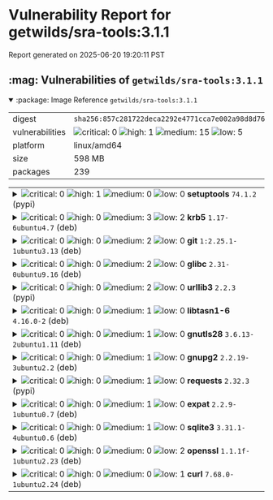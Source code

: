 # Vulnerability Report for getwilds/sra-tools:3.1.1

Report generated on 2025-06-20 19:20:11 PST

<h2>:mag: Vulnerabilities of <code>getwilds/sra-tools:3.1.1</code></h2>

<details open="true"><summary>:package: Image Reference</strong> <code>getwilds/sra-tools:3.1.1</code></summary>
<table>
<tr><td>digest</td><td><code>sha256:857c281722deca2292e4771cca7e002a98d8d76af1d04623b62eb9deb4e6df61</code></td><tr><tr><td>vulnerabilities</td><td><img alt="critical: 0" src="https://img.shields.io/badge/critical-0-lightgrey"/> <img alt="high: 1" src="https://img.shields.io/badge/high-1-e25d68"/> <img alt="medium: 15" src="https://img.shields.io/badge/medium-15-fbb552"/> <img alt="low: 5" src="https://img.shields.io/badge/low-5-fce1a9"/> <!-- unspecified: 0 --></td></tr>
<tr><td>platform</td><td>linux/amd64</td></tr>
<tr><td>size</td><td>598 MB</td></tr>
<tr><td>packages</td><td>239</td></tr>
</table>
</details></table>
</details>

<table>
<tr><td valign="top">
<details><summary><img alt="critical: 0" src="https://img.shields.io/badge/C-0-lightgrey"/> <img alt="high: 1" src="https://img.shields.io/badge/H-1-e25d68"/> <img alt="medium: 0" src="https://img.shields.io/badge/M-0-lightgrey"/> <img alt="low: 0" src="https://img.shields.io/badge/L-0-lightgrey"/> <!-- unspecified: 0 --><strong>setuptools</strong> <code>74.1.2</code> (pypi)</summary>

<small><code>pkg:pypi/setuptools@74.1.2</code></small><br/>
<a href="https://scout.docker.com/v/CVE-2025-47273?s=github&n=setuptools&t=pypi&vr=%3C78.1.1"><img alt="high 7.7: CVE--2025--47273" src="https://img.shields.io/badge/CVE--2025--47273-lightgrey?label=high%207.7&labelColor=e25d68"/></a> <i>Improper Limitation of a Pathname to a Restricted Directory ('Path Traversal')</i>

<table>
<tr><td>Affected range</td><td><code><78.1.1</code></td></tr>
<tr><td>Fixed version</td><td><code>78.1.1</code></td></tr>
<tr><td>CVSS Score</td><td><code>7.7</code></td></tr>
<tr><td>CVSS Vector</td><td><code>CVSS:4.0/AV:N/AC:L/AT:N/PR:N/UI:N/VC:N/VI:H/VA:N/SC:N/SI:N/SA:N/E:P</code></td></tr>
<tr><td>EPSS Score</td><td><code>0.120%</code></td></tr>
<tr><td>EPSS Percentile</td><td><code>32nd percentile</code></td></tr>
</table>

<details><summary>Description</summary>
<blockquote>

### Summary 
A path traversal vulnerability in `PackageIndex` was fixed in setuptools version 78.1.1

### Details
```
    def _download_url(self, url, tmpdir):
        # Determine download filename
        #
        name, _fragment = egg_info_for_url(url)
        if name:
            while '..' in name:
                name = name.replace('..', '.').replace('\\', '_')
        else:
            name = "__downloaded__"  # default if URL has no path contents

        if name.endswith('.[egg.zip](http://egg.zip/)'):
            name = name[:-4]  # strip the extra .zip before download

 -->       filename = os.path.join(tmpdir, name)
```

Here: https://github.com/pypa/setuptools/blob/6ead555c5fb29bc57fe6105b1bffc163f56fd558/setuptools/package_index.py#L810C1-L825C88

`os.path.join()` discards the first argument `tmpdir` if the second begins with a slash or drive letter.
`name` is derived from a URL without sufficient sanitization. While there is some attempt to sanitize by replacing instances of '..' with '.', it is insufficient.

### Risk Assessment
As easy_install and package_index are deprecated, the exploitation surface is reduced.
However, it seems this could be exploited in a similar fashion like https://github.com/advisories/GHSA-r9hx-vwmv-q579, and as described by POC 4 in https://github.com/advisories/GHSA-cx63-2mw6-8hw5 report: via malicious URLs present on the pages of a package index.

### Impact
An attacker would be allowed to write files to arbitrary locations on the filesystem with the permissions of the process running the Python code, which could escalate to RCE depending on the context.

### References
https://huntr.com/bounties/d6362117-ad57-4e83-951f-b8141c6e7ca5
https://github.com/pypa/setuptools/issues/4946

</blockquote>
</details>
</details></td></tr>

<tr><td valign="top">
<details><summary><img alt="critical: 0" src="https://img.shields.io/badge/C-0-lightgrey"/> <img alt="high: 0" src="https://img.shields.io/badge/H-0-lightgrey"/> <img alt="medium: 3" src="https://img.shields.io/badge/M-3-fbb552"/> <img alt="low: 2" src="https://img.shields.io/badge/L-2-fce1a9"/> <!-- unspecified: 0 --><strong>krb5</strong> <code>1.17-6ubuntu4.7</code> (deb)</summary>

<small><code>pkg:deb/ubuntu/krb5@1.17-6ubuntu4.7?os_distro=focal&os_name=ubuntu&os_version=20.04</code></small><br/>
<a href="https://scout.docker.com/v/CVE-2024-3596?s=ubuntu&n=krb5&ns=ubuntu&t=deb&osn=ubuntu&osv=20.04&vr=%3C1.17-6ubuntu4.8"><img alt="medium 9.0: CVE--2024--3596" src="https://img.shields.io/badge/CVE--2024--3596-lightgrey?label=medium%209.0&labelColor=fbb552"/></a> 

<table>
<tr><td>Affected range</td><td><code><1.17-6ubuntu4.8</code></td></tr>
<tr><td>Fixed version</td><td><code>1.17-6ubuntu4.8</code></td></tr>
<tr><td>CVSS Score</td><td><code>9</code></td></tr>
<tr><td>CVSS Vector</td><td><code>CVSS:3.1/AV:N/AC:H/PR:N/UI:N/S:C/C:H/I:H/A:H</code></td></tr>
<tr><td>EPSS Score</td><td><code>1.040%</code></td></tr>
<tr><td>EPSS Percentile</td><td><code>76th percentile</code></td></tr>
</table>

<details><summary>Description</summary>
<blockquote>

RADIUS Protocol under RFC 2865 is susceptible to forgery attacks by a local attacker who can modify any valid Response (Access-Accept, Access-Reject, or Access-Challenge) to any other response using a chosen-prefix collision attack against MD5 Response Authenticator signature.

</blockquote>
</details>

<a href="https://scout.docker.com/v/CVE-2025-3576?s=ubuntu&n=krb5&ns=ubuntu&t=deb&osn=ubuntu&osv=20.04&vr=%3C1.17-6ubuntu4.11"><img alt="medium : CVE--2025--3576" src="https://img.shields.io/badge/CVE--2025--3576-lightgrey?label=medium%20&labelColor=fbb552"/></a> 

<table>
<tr><td>Affected range</td><td><code><1.17-6ubuntu4.11</code></td></tr>
<tr><td>Fixed version</td><td><code>1.17-6ubuntu4.11</code></td></tr>
<tr><td>EPSS Score</td><td><code>0.012%</code></td></tr>
<tr><td>EPSS Percentile</td><td><code>1st percentile</code></td></tr>
</table>

<details><summary>Description</summary>
<blockquote>

A vulnerability in the MIT Kerberos implementation allows GSSAPI-protected messages using RC4-HMAC-MD5 to be spoofed due to weaknesses in the MD5 checksum design. If RC4 is preferred over stronger encryption types, an attacker could exploit MD5 collisions to forge message integrity codes. This may lead to unauthorized message tampering.

</blockquote>
</details>

<a href="https://scout.docker.com/v/CVE-2025-24528?s=ubuntu&n=krb5&ns=ubuntu&t=deb&osn=ubuntu&osv=20.04&vr=%3C1.17-6ubuntu4.9"><img alt="medium : CVE--2025--24528" src="https://img.shields.io/badge/CVE--2025--24528-lightgrey?label=medium%20&labelColor=fbb552"/></a> 

<table>
<tr><td>Affected range</td><td><code><1.17-6ubuntu4.9</code></td></tr>
<tr><td>Fixed version</td><td><code>1.17-6ubuntu4.9</code></td></tr>
</table>

<details><summary>Description</summary>
<blockquote>

In MIT krb5 release 1.7 and later with incremental propagation enabled, an authenticated attacker can cause kadmind to write beyond the end of the mapped region for the iprop log file, likely causing a process crash.

</blockquote>
</details>

<a href="https://scout.docker.com/v/CVE-2024-26461?s=ubuntu&n=krb5&ns=ubuntu&t=deb&osn=ubuntu&osv=20.04&vr=%3C1.17-6ubuntu4.9"><img alt="low : CVE--2024--26461" src="https://img.shields.io/badge/CVE--2024--26461-lightgrey?label=low%20&labelColor=fce1a9"/></a> 

<table>
<tr><td>Affected range</td><td><code><1.17-6ubuntu4.9</code></td></tr>
<tr><td>Fixed version</td><td><code>1.17-6ubuntu4.9</code></td></tr>
<tr><td>EPSS Score</td><td><code>0.081%</code></td></tr>
<tr><td>EPSS Percentile</td><td><code>25th percentile</code></td></tr>
</table>

<details><summary>Description</summary>
<blockquote>

Kerberos 5 (aka krb5) 1.21.2 contains a memory leak vulnerability in /krb5/src/lib/gssapi/krb5/k5sealv3.c.

</blockquote>
</details>

<a href="https://scout.docker.com/v/CVE-2024-26458?s=ubuntu&n=krb5&ns=ubuntu&t=deb&osn=ubuntu&osv=20.04&vr=%3C1.17-6ubuntu4.9"><img alt="low : CVE--2024--26458" src="https://img.shields.io/badge/CVE--2024--26458-lightgrey?label=low%20&labelColor=fce1a9"/></a> 

<table>
<tr><td>Affected range</td><td><code><1.17-6ubuntu4.9</code></td></tr>
<tr><td>Fixed version</td><td><code>1.17-6ubuntu4.9</code></td></tr>
<tr><td>EPSS Score</td><td><code>0.152%</code></td></tr>
<tr><td>EPSS Percentile</td><td><code>37th percentile</code></td></tr>
</table>

<details><summary>Description</summary>
<blockquote>

Kerberos 5 (aka krb5) 1.21.2 contains a memory leak in /krb5/src/lib/rpc/pmap_rmt.c.

</blockquote>
</details>
</details></td></tr>

<tr><td valign="top">
<details><summary><img alt="critical: 0" src="https://img.shields.io/badge/C-0-lightgrey"/> <img alt="high: 0" src="https://img.shields.io/badge/H-0-lightgrey"/> <img alt="medium: 2" src="https://img.shields.io/badge/M-2-fbb552"/> <img alt="low: 0" src="https://img.shields.io/badge/L-0-lightgrey"/> <!-- unspecified: 0 --><strong>git</strong> <code>1:2.25.1-1ubuntu3.13</code> (deb)</summary>

<small><code>pkg:deb/ubuntu/git@1%3A2.25.1-1ubuntu3.13?os_distro=focal&os_name=ubuntu&os_version=20.04</code></small><br/>
<a href="https://scout.docker.com/v/CVE-2024-52006?s=ubuntu&n=git&ns=ubuntu&t=deb&osn=ubuntu&osv=20.04&vr=%3C1%3A2.25.1-1ubuntu3.14"><img alt="medium : CVE--2024--52006" src="https://img.shields.io/badge/CVE--2024--52006-lightgrey?label=medium%20&labelColor=fbb552"/></a> 

<table>
<tr><td>Affected range</td><td><code><1:2.25.1-1ubuntu3.14</code></td></tr>
<tr><td>Fixed version</td><td><code>1:2.25.1-1ubuntu3.14</code></td></tr>
<tr><td>EPSS Score</td><td><code>0.141%</code></td></tr>
<tr><td>EPSS Percentile</td><td><code>35th percentile</code></td></tr>
</table>

<details><summary>Description</summary>
<blockquote>

Git is a fast, scalable, distributed revision control system with an unusually rich command set that provides both high-level operations and full access to internals. Git defines a line-based protocol that is used to exchange information between Git and Git credential helpers. Some ecosystems (most notably, .NET and node.js) interpret single Carriage Return characters as newlines, which renders the protections against CVE-2020-5260 incomplete for credential helpers that treat Carriage Returns in this way. This issue has been addressed in commit `b01b9b8` which is included in release versions v2.48.1, v2.47.2, v2.46.3, v2.45.3, v2.44.3, v2.43.6, v2.42.4, v2.41.3, and v2.40.4. Users are advised to upgrade. Users unable to upgrade should avoid cloning from untrusted URLs, especially recursive clones.

</blockquote>
</details>

<a href="https://scout.docker.com/v/CVE-2024-50349?s=ubuntu&n=git&ns=ubuntu&t=deb&osn=ubuntu&osv=20.04&vr=%3C1%3A2.25.1-1ubuntu3.14"><img alt="medium : CVE--2024--50349" src="https://img.shields.io/badge/CVE--2024--50349-lightgrey?label=medium%20&labelColor=fbb552"/></a> 

<table>
<tr><td>Affected range</td><td><code><1:2.25.1-1ubuntu3.14</code></td></tr>
<tr><td>Fixed version</td><td><code>1:2.25.1-1ubuntu3.14</code></td></tr>
<tr><td>EPSS Score</td><td><code>0.077%</code></td></tr>
<tr><td>EPSS Percentile</td><td><code>24th percentile</code></td></tr>
</table>

<details><summary>Description</summary>
<blockquote>

Git is a fast, scalable, distributed revision control system with an unusually rich command set that provides both high-level operations and full access to internals. When Git asks for credentials via a terminal prompt (i.e. without using any credential helper), it prints out the host name for which the user is expected to provide a username and/or a password. At this stage, any URL-encoded parts have been decoded already, and are printed verbatim. This allows attackers to craft URLs that contain ANSI escape sequences that the terminal interpret to confuse users e.g. into providing passwords for trusted Git hosting sites when in fact they are then sent to untrusted sites that are under the attacker's control. This issue has been patch via commits `7725b81` and `c903985` which are included in release versions v2.48.1, v2.47.2, v2.46.3, v2.45.3, v2.44.3, v2.43.6, v2.42.4, v2.41.3, and v2.40.4. Users are advised to upgrade. Users unable to upgrade should avoid cloning from untrusted URLs, especially recursive clones.

</blockquote>
</details>
</details></td></tr>

<tr><td valign="top">
<details><summary><img alt="critical: 0" src="https://img.shields.io/badge/C-0-lightgrey"/> <img alt="high: 0" src="https://img.shields.io/badge/H-0-lightgrey"/> <img alt="medium: 2" src="https://img.shields.io/badge/M-2-fbb552"/> <img alt="low: 0" src="https://img.shields.io/badge/L-0-lightgrey"/> <!-- unspecified: 0 --><strong>glibc</strong> <code>2.31-0ubuntu9.16</code> (deb)</summary>

<small><code>pkg:deb/ubuntu/glibc@2.31-0ubuntu9.16?os_distro=focal&os_name=ubuntu&os_version=20.04</code></small><br/>
<a href="https://scout.docker.com/v/CVE-2025-4802?s=ubuntu&n=glibc&ns=ubuntu&t=deb&osn=ubuntu&osv=20.04&vr=%3C2.31-0ubuntu9.18"><img alt="medium : CVE--2025--4802" src="https://img.shields.io/badge/CVE--2025--4802-lightgrey?label=medium%20&labelColor=fbb552"/></a> 

<table>
<tr><td>Affected range</td><td><code><2.31-0ubuntu9.18</code></td></tr>
<tr><td>Fixed version</td><td><code>2.31-0ubuntu9.18</code></td></tr>
<tr><td>EPSS Score</td><td><code>0.006%</code></td></tr>
<tr><td>EPSS Percentile</td><td><code>0th percentile</code></td></tr>
</table>

<details><summary>Description</summary>
<blockquote>

Untrusted LD_LIBRARY_PATH environment variable vulnerability in the GNU C Library version 2.27 to 2.38 allows attacker controlled loading of dynamically shared library in statically compiled setuid binaries that call dlopen (including internal dlopen calls after setlocale or calls to NSS functions such as getaddrinfo).

</blockquote>
</details>

<a href="https://scout.docker.com/v/CVE-2025-0395?s=ubuntu&n=glibc&ns=ubuntu&t=deb&osn=ubuntu&osv=20.04&vr=%3C2.31-0ubuntu9.17"><img alt="medium : CVE--2025--0395" src="https://img.shields.io/badge/CVE--2025--0395-lightgrey?label=medium%20&labelColor=fbb552"/></a> 

<table>
<tr><td>Affected range</td><td><code><2.31-0ubuntu9.17</code></td></tr>
<tr><td>Fixed version</td><td><code>2.31-0ubuntu9.17</code></td></tr>
<tr><td>EPSS Score</td><td><code>0.219%</code></td></tr>
<tr><td>EPSS Percentile</td><td><code>45th percentile</code></td></tr>
</table>

<details><summary>Description</summary>
<blockquote>

When the assert() function in the GNU C Library versions 2.13 to 2.40 fails, it does not allocate enough space for the assertion failure message string and size information, which may lead to a buffer overflow if the message string size aligns to page size.

</blockquote>
</details>
</details></td></tr>

<tr><td valign="top">
<details><summary><img alt="critical: 0" src="https://img.shields.io/badge/C-0-lightgrey"/> <img alt="high: 0" src="https://img.shields.io/badge/H-0-lightgrey"/> <img alt="medium: 2" src="https://img.shields.io/badge/M-2-fbb552"/> <img alt="low: 0" src="https://img.shields.io/badge/L-0-lightgrey"/> <!-- unspecified: 0 --><strong>urllib3</strong> <code>2.2.3</code> (pypi)</summary>

<small><code>pkg:pypi/urllib3@2.2.3</code></small><br/>
<a href="https://scout.docker.com/v/CVE-2025-50182?s=github&n=urllib3&t=pypi&vr=%3C2.5.0"><img alt="medium 5.3: CVE--2025--50182" src="https://img.shields.io/badge/CVE--2025--50182-lightgrey?label=medium%205.3&labelColor=fbb552"/></a> <i>URL Redirection to Untrusted Site ('Open Redirect')</i>

<table>
<tr><td>Affected range</td><td><code><2.5.0</code></td></tr>
<tr><td>Fixed version</td><td><code>2.5.0</code></td></tr>
<tr><td>CVSS Score</td><td><code>5.3</code></td></tr>
<tr><td>CVSS Vector</td><td><code>CVSS:3.1/AV:N/AC:H/PR:L/UI:N/S:U/C:H/I:N/A:N</code></td></tr>
<tr><td>EPSS Score</td><td><code>0.009%</code></td></tr>
<tr><td>EPSS Percentile</td><td><code>1st percentile</code></td></tr>
</table>

<details><summary>Description</summary>
<blockquote>

urllib3 [supports](https://urllib3.readthedocs.io/en/2.4.0/reference/contrib/emscripten.html) being used in a Pyodide runtime utilizing the [JavaScript Fetch API](https://developer.mozilla.org/en-US/docs/Web/API/Fetch_API) or falling back on [XMLHttpRequest](https://developer.mozilla.org/en-US/docs/Web/API/XMLHttpRequest). This means you can use Python libraries to make HTTP requests from your browser or Node.js. Additionally, urllib3 provides [a mechanism](https://urllib3.readthedocs.io/en/2.4.0/user-guide.html#retrying-requests) to control redirects.

However, the `retries` and `redirect` parameters are ignored with Pyodide; the runtime itself determines redirect behavior.


## Affected usages

Any code which relies on urllib3 to control the number of redirects for an HTTP request in a Pyodide runtime.


## Impact

Redirects are often used to exploit SSRF vulnerabilities. An application attempting to mitigate SSRF or open redirect vulnerabilities by disabling redirects may remain vulnerable if a Pyodide runtime redirect mechanism is unsuitable.


## Remediation

If you use urllib3 in Node.js, upgrade to a patched version of urllib3.

Unfortunately, browsers provide no suitable way which urllib3 can use: `XMLHttpRequest` provides no control over redirects, the Fetch API returns `opaqueredirect` responses lacking data when redirects are controlled manually. Expect default browser behavior for redirects.

</blockquote>
</details>

<a href="https://scout.docker.com/v/CVE-2025-50181?s=github&n=urllib3&t=pypi&vr=%3C2.5.0"><img alt="medium 5.3: CVE--2025--50181" src="https://img.shields.io/badge/CVE--2025--50181-lightgrey?label=medium%205.3&labelColor=fbb552"/></a> <i>URL Redirection to Untrusted Site ('Open Redirect')</i>

<table>
<tr><td>Affected range</td><td><code><2.5.0</code></td></tr>
<tr><td>Fixed version</td><td><code>2.5.0</code></td></tr>
<tr><td>CVSS Score</td><td><code>5.3</code></td></tr>
<tr><td>CVSS Vector</td><td><code>CVSS:3.1/AV:N/AC:H/PR:L/UI:N/S:U/C:H/I:N/A:N</code></td></tr>
<tr><td>EPSS Score</td><td><code>0.010%</code></td></tr>
<tr><td>EPSS Percentile</td><td><code>1st percentile</code></td></tr>
</table>

<details><summary>Description</summary>
<blockquote>

urllib3 handles redirects and retries using the same mechanism, which is controlled by the `Retry` object. The most common way to disable redirects is at the request level, as follows:

```python
resp = urllib3.request("GET", "https://httpbin.org/redirect/1", redirect=False)
print(resp.status)
# 302
```

However, it is also possible to disable redirects, for all requests, by instantiating a `PoolManager` and specifying `retries` in a way that disable redirects:

```python
import urllib3

http = urllib3.PoolManager(retries=0)  # should raise MaxRetryError on redirect
http = urllib3.PoolManager(retries=urllib3.Retry(redirect=0))  # equivalent to the above
http = urllib3.PoolManager(retries=False)  # should return the first response

resp = http.request("GET", "https://httpbin.org/redirect/1")
```

However, the `retries` parameter is currently ignored, which means all the above examples don't disable redirects.

## Affected usages

Passing `retries` on `PoolManager` instantiation to disable redirects or restrict their number.

By default, requests and botocore users are not affected.

## Impact

Redirects are often used to exploit SSRF vulnerabilities. An application attempting to mitigate SSRF or open redirect vulnerabilities by disabling redirects at the PoolManager level will remain vulnerable.

## Remediation

You can remediate this vulnerability with the following steps:

 * Upgrade to a patched version of urllib3. If your organization would benefit from the continued support of urllib3 1.x, please contact [sethmichaellarson@gmail.com](mailto:sethmichaellarson@gmail.com) to discuss sponsorship or contribution opportunities.
 * Disable redirects at the `request()` level instead of the `PoolManager()` level.

</blockquote>
</details>
</details></td></tr>

<tr><td valign="top">
<details><summary><img alt="critical: 0" src="https://img.shields.io/badge/C-0-lightgrey"/> <img alt="high: 0" src="https://img.shields.io/badge/H-0-lightgrey"/> <img alt="medium: 1" src="https://img.shields.io/badge/M-1-fbb552"/> <img alt="low: 0" src="https://img.shields.io/badge/L-0-lightgrey"/> <!-- unspecified: 0 --><strong>libtasn1-6</strong> <code>4.16.0-2</code> (deb)</summary>

<small><code>pkg:deb/ubuntu/libtasn1-6@4.16.0-2?os_distro=focal&os_name=ubuntu&os_version=20.04</code></small><br/>
<a href="https://scout.docker.com/v/CVE-2024-12133?s=ubuntu&n=libtasn1-6&ns=ubuntu&t=deb&osn=ubuntu&osv=20.04&vr=%3C4.16.0-2ubuntu0.1"><img alt="medium : CVE--2024--12133" src="https://img.shields.io/badge/CVE--2024--12133-lightgrey?label=medium%20&labelColor=fbb552"/></a> 

<table>
<tr><td>Affected range</td><td><code><4.16.0-2ubuntu0.1</code></td></tr>
<tr><td>Fixed version</td><td><code>4.16.0-2ubuntu0.1</code></td></tr>
<tr><td>EPSS Score</td><td><code>0.271%</code></td></tr>
<tr><td>EPSS Percentile</td><td><code>50th percentile</code></td></tr>
</table>

<details><summary>Description</summary>
<blockquote>

A flaw in libtasn1 causes inefficient handling of specific certificate data. When processing a large number of elements in a certificate, libtasn1 takes much longer than expected, which can slow down or even crash the system. This flaw allows an attacker to send a specially crafted certificate, causing a denial of service attack.

</blockquote>
</details>
</details></td></tr>

<tr><td valign="top">
<details><summary><img alt="critical: 0" src="https://img.shields.io/badge/C-0-lightgrey"/> <img alt="high: 0" src="https://img.shields.io/badge/H-0-lightgrey"/> <img alt="medium: 1" src="https://img.shields.io/badge/M-1-fbb552"/> <img alt="low: 0" src="https://img.shields.io/badge/L-0-lightgrey"/> <!-- unspecified: 0 --><strong>gnutls28</strong> <code>3.6.13-2ubuntu1.11</code> (deb)</summary>

<small><code>pkg:deb/ubuntu/gnutls28@3.6.13-2ubuntu1.11?os_distro=focal&os_name=ubuntu&os_version=20.04</code></small><br/>
<a href="https://scout.docker.com/v/CVE-2024-12243?s=ubuntu&n=gnutls28&ns=ubuntu&t=deb&osn=ubuntu&osv=20.04&vr=%3C3.6.13-2ubuntu1.12"><img alt="medium : CVE--2024--12243" src="https://img.shields.io/badge/CVE--2024--12243-lightgrey?label=medium%20&labelColor=fbb552"/></a> 

<table>
<tr><td>Affected range</td><td><code><3.6.13-2ubuntu1.12</code></td></tr>
<tr><td>Fixed version</td><td><code>3.6.13-2ubuntu1.12</code></td></tr>
<tr><td>EPSS Score</td><td><code>0.623%</code></td></tr>
<tr><td>EPSS Percentile</td><td><code>69th percentile</code></td></tr>
</table>

<details><summary>Description</summary>
<blockquote>

A flaw was found in GnuTLS, which relies on libtasn1 for ASN.1 data processing. Due to an inefficient algorithm in libtasn1, decoding certain DER-encoded certificate data can take excessive time, leading to increased resource consumption. This flaw allows a remote attacker to send a specially crafted certificate, causing GnuTLS to become unresponsive or slow, resulting in a denial-of-service condition.

</blockquote>
</details>
</details></td></tr>

<tr><td valign="top">
<details><summary><img alt="critical: 0" src="https://img.shields.io/badge/C-0-lightgrey"/> <img alt="high: 0" src="https://img.shields.io/badge/H-0-lightgrey"/> <img alt="medium: 1" src="https://img.shields.io/badge/M-1-fbb552"/> <img alt="low: 0" src="https://img.shields.io/badge/L-0-lightgrey"/> <!-- unspecified: 0 --><strong>gnupg2</strong> <code>2.2.19-3ubuntu2.2</code> (deb)</summary>

<small><code>pkg:deb/ubuntu/gnupg2@2.2.19-3ubuntu2.2?os_distro=focal&os_name=ubuntu&os_version=20.04</code></small><br/>
<a href="https://scout.docker.com/v/CVE-2025-30258?s=ubuntu&n=gnupg2&ns=ubuntu&t=deb&osn=ubuntu&osv=20.04&vr=%3C2.2.19-3ubuntu2.4"><img alt="medium : CVE--2025--30258" src="https://img.shields.io/badge/CVE--2025--30258-lightgrey?label=medium%20&labelColor=fbb552"/></a> 

<table>
<tr><td>Affected range</td><td><code><2.2.19-3ubuntu2.4</code></td></tr>
<tr><td>Fixed version</td><td><code>2.2.19-3ubuntu2.4</code></td></tr>
<tr><td>EPSS Score</td><td><code>0.012%</code></td></tr>
<tr><td>EPSS Percentile</td><td><code>1st percentile</code></td></tr>
</table>

<details><summary>Description</summary>
<blockquote>

In GnuPG before 2.5.5, if a user chooses to import a certificate with certain crafted subkey data that lacks a valid backsig or that has incorrect usage flags, the user loses the ability to verify signatures made from certain other signing keys, aka a "verification DoS."

</blockquote>
</details>
</details></td></tr>

<tr><td valign="top">
<details><summary><img alt="critical: 0" src="https://img.shields.io/badge/C-0-lightgrey"/> <img alt="high: 0" src="https://img.shields.io/badge/H-0-lightgrey"/> <img alt="medium: 1" src="https://img.shields.io/badge/M-1-fbb552"/> <img alt="low: 0" src="https://img.shields.io/badge/L-0-lightgrey"/> <!-- unspecified: 0 --><strong>requests</strong> <code>2.32.3</code> (pypi)</summary>

<small><code>pkg:pypi/requests@2.32.3</code></small><br/>
<a href="https://scout.docker.com/v/CVE-2024-47081?s=github&n=requests&t=pypi&vr=%3C2.32.4"><img alt="medium 5.3: CVE--2024--47081" src="https://img.shields.io/badge/CVE--2024--47081-lightgrey?label=medium%205.3&labelColor=fbb552"/></a> <i>Insufficiently Protected Credentials</i>

<table>
<tr><td>Affected range</td><td><code><2.32.4</code></td></tr>
<tr><td>Fixed version</td><td><code>2.32.4</code></td></tr>
<tr><td>CVSS Score</td><td><code>5.3</code></td></tr>
<tr><td>CVSS Vector</td><td><code>CVSS:3.1/AV:N/AC:H/PR:N/UI:R/S:U/C:H/I:N/A:N</code></td></tr>
<tr><td>EPSS Score</td><td><code>0.062%</code></td></tr>
<tr><td>EPSS Percentile</td><td><code>20th percentile</code></td></tr>
</table>

<details><summary>Description</summary>
<blockquote>

### Impact

Due to a URL parsing issue, Requests releases prior to 2.32.4 may leak .netrc credentials to third parties for specific maliciously-crafted URLs.

### Workarounds
For older versions of Requests, use of the .netrc file can be disabled with `trust_env=False` on your Requests Session ([docs](https://requests.readthedocs.io/en/latest/api/#requests.Session.trust_env)).

### References
https://github.com/psf/requests/pull/6965
https://seclists.org/fulldisclosure/2025/Jun/2

</blockquote>
</details>
</details></td></tr>

<tr><td valign="top">
<details><summary><img alt="critical: 0" src="https://img.shields.io/badge/C-0-lightgrey"/> <img alt="high: 0" src="https://img.shields.io/badge/H-0-lightgrey"/> <img alt="medium: 1" src="https://img.shields.io/badge/M-1-fbb552"/> <img alt="low: 0" src="https://img.shields.io/badge/L-0-lightgrey"/> <!-- unspecified: 0 --><strong>expat</strong> <code>2.2.9-1ubuntu0.7</code> (deb)</summary>

<small><code>pkg:deb/ubuntu/expat@2.2.9-1ubuntu0.7?os_distro=focal&os_name=ubuntu&os_version=20.04</code></small><br/>
<a href="https://scout.docker.com/v/CVE-2024-50602?s=ubuntu&n=expat&ns=ubuntu&t=deb&osn=ubuntu&osv=20.04&vr=%3C2.2.9-1ubuntu0.8"><img alt="medium : CVE--2024--50602" src="https://img.shields.io/badge/CVE--2024--50602-lightgrey?label=medium%20&labelColor=fbb552"/></a> 

<table>
<tr><td>Affected range</td><td><code><2.2.9-1ubuntu0.8</code></td></tr>
<tr><td>Fixed version</td><td><code>2.2.9-1ubuntu0.8</code></td></tr>
<tr><td>EPSS Score</td><td><code>0.037%</code></td></tr>
<tr><td>EPSS Percentile</td><td><code>10th percentile</code></td></tr>
</table>

<details><summary>Description</summary>
<blockquote>

An issue was discovered in libexpat before 2.6.4. There is a crash within the XML_ResumeParser function because XML_StopParser can stop/suspend an unstarted parser.

</blockquote>
</details>
</details></td></tr>

<tr><td valign="top">
<details><summary><img alt="critical: 0" src="https://img.shields.io/badge/C-0-lightgrey"/> <img alt="high: 0" src="https://img.shields.io/badge/H-0-lightgrey"/> <img alt="medium: 1" src="https://img.shields.io/badge/M-1-fbb552"/> <img alt="low: 0" src="https://img.shields.io/badge/L-0-lightgrey"/> <!-- unspecified: 0 --><strong>sqlite3</strong> <code>3.31.1-4ubuntu0.6</code> (deb)</summary>

<small><code>pkg:deb/ubuntu/sqlite3@3.31.1-4ubuntu0.6?os_distro=focal&os_name=ubuntu&os_version=20.04</code></small><br/>
<a href="https://scout.docker.com/v/CVE-2025-29088?s=ubuntu&n=sqlite3&ns=ubuntu&t=deb&osn=ubuntu&osv=20.04&vr=%3C3.31.1-4ubuntu0.7"><img alt="medium : CVE--2025--29088" src="https://img.shields.io/badge/CVE--2025--29088-lightgrey?label=medium%20&labelColor=fbb552"/></a> 

<table>
<tr><td>Affected range</td><td><code><3.31.1-4ubuntu0.7</code></td></tr>
<tr><td>Fixed version</td><td><code>3.31.1-4ubuntu0.7</code></td></tr>
<tr><td>EPSS Score</td><td><code>0.047%</code></td></tr>
<tr><td>EPSS Percentile</td><td><code>15th percentile</code></td></tr>
</table>

<details><summary>Description</summary>
<blockquote>

In SQLite 3.49.0 before 3.49.1, certain argument values to sqlite3_db_config (in the C-language API) can cause a denial of service (application crash). An sz*nBig multiplication is not cast to a 64-bit integer, and consequently some memory allocations may be incorrect.

</blockquote>
</details>
</details></td></tr>

<tr><td valign="top">
<details><summary><img alt="critical: 0" src="https://img.shields.io/badge/C-0-lightgrey"/> <img alt="high: 0" src="https://img.shields.io/badge/H-0-lightgrey"/> <img alt="medium: 0" src="https://img.shields.io/badge/M-0-lightgrey"/> <img alt="low: 2" src="https://img.shields.io/badge/L-2-fce1a9"/> <!-- unspecified: 0 --><strong>openssl</strong> <code>1.1.1f-1ubuntu2.23</code> (deb)</summary>

<small><code>pkg:deb/ubuntu/openssl@1.1.1f-1ubuntu2.23?os_distro=focal&os_name=ubuntu&os_version=20.04</code></small><br/>
<a href="https://scout.docker.com/v/CVE-2024-9143?s=ubuntu&n=openssl&ns=ubuntu&t=deb&osn=ubuntu&osv=20.04&vr=%3C1.1.1f-1ubuntu2.24"><img alt="low : CVE--2024--9143" src="https://img.shields.io/badge/CVE--2024--9143-lightgrey?label=low%20&labelColor=fce1a9"/></a> 

<table>
<tr><td>Affected range</td><td><code><1.1.1f-1ubuntu2.24</code></td></tr>
<tr><td>Fixed version</td><td><code>1.1.1f-1ubuntu2.24</code></td></tr>
<tr><td>EPSS Score</td><td><code>0.416%</code></td></tr>
<tr><td>EPSS Percentile</td><td><code>61st percentile</code></td></tr>
</table>

<details><summary>Description</summary>
<blockquote>

Issue summary: Use of the low-level GF(2^m) elliptic curve APIs with untrusted explicit values for the field polynomial can lead to out-of-bounds memory reads or writes.  Impact summary: Out of bound memory writes can lead to an application crash or even a possibility of a remote code execution, however, in all the protocols involving Elliptic Curve Cryptography that we're aware of, either only "named curves" are supported, or, if explicit curve parameters are supported, they specify an X9.62 encoding of binary (GF(2^m)) curves that can't represent problematic input values. Thus the likelihood of existence of a vulnerable application is low.  In particular, the X9.62 encoding is used for ECC keys in X.509 certificates, so problematic inputs cannot occur in the context of processing X.509 certificates.  Any problematic use-cases would have to be using an "exotic" curve encoding.  The affected APIs include: EC_GROUP_new_curve_GF2m(), EC_GROUP_new_from_params(), and various supporting BN_GF2m_*() functions.  Applications working with "exotic" explicit binary (GF(2^m)) curve parameters, that make it possible to represent invalid field polynomials with a zero constant term, via the above or similar APIs, may terminate abruptly as a result of reading or writing outside of array bounds.  Remote code execution cannot easily be ruled out.  The FIPS modules in 3.3, 3.2, 3.1 and 3.0 are not affected by this issue.

</blockquote>
</details>

<a href="https://scout.docker.com/v/CVE-2024-13176?s=ubuntu&n=openssl&ns=ubuntu&t=deb&osn=ubuntu&osv=20.04&vr=%3C1.1.1f-1ubuntu2.24"><img alt="low : CVE--2024--13176" src="https://img.shields.io/badge/CVE--2024--13176-lightgrey?label=low%20&labelColor=fce1a9"/></a> 

<table>
<tr><td>Affected range</td><td><code><1.1.1f-1ubuntu2.24</code></td></tr>
<tr><td>Fixed version</td><td><code>1.1.1f-1ubuntu2.24</code></td></tr>
<tr><td>EPSS Score</td><td><code>0.045%</code></td></tr>
<tr><td>EPSS Percentile</td><td><code>13th percentile</code></td></tr>
</table>

<details><summary>Description</summary>
<blockquote>

Issue summary: A timing side-channel which could potentially allow recovering the private key exists in the ECDSA signature computation.  Impact summary: A timing side-channel in ECDSA signature computations could allow recovering the private key by an attacker. However, measuring the timing would require either local access to the signing application or a very fast network connection with low latency.  There is a timing signal of around 300 nanoseconds when the top word of the inverted ECDSA nonce value is zero. This can happen with significant probability only for some of the supported elliptic curves. In particular the NIST P-521 curve is affected. To be able to measure this leak, the attacker process must either be located in the same physical computer or must have a very fast network connection with low latency. For that reason the severity of this vulnerability is Low.  The FIPS modules in 3.4, 3.3, 3.2, 3.1 and 3.0 are affected by this issue.

</blockquote>
</details>
</details></td></tr>

<tr><td valign="top">
<details><summary><img alt="critical: 0" src="https://img.shields.io/badge/C-0-lightgrey"/> <img alt="high: 0" src="https://img.shields.io/badge/H-0-lightgrey"/> <img alt="medium: 0" src="https://img.shields.io/badge/M-0-lightgrey"/> <img alt="low: 1" src="https://img.shields.io/badge/L-1-fce1a9"/> <!-- unspecified: 0 --><strong>curl</strong> <code>7.68.0-1ubuntu2.24</code> (deb)</summary>

<small><code>pkg:deb/ubuntu/curl@7.68.0-1ubuntu2.24?os_distro=focal&os_name=ubuntu&os_version=20.04</code></small><br/>
<a href="https://scout.docker.com/v/CVE-2024-11053?s=ubuntu&n=curl&ns=ubuntu&t=deb&osn=ubuntu&osv=20.04&vr=%3C7.68.0-1ubuntu2.25"><img alt="low : CVE--2024--11053" src="https://img.shields.io/badge/CVE--2024--11053-lightgrey?label=low%20&labelColor=fce1a9"/></a> 

<table>
<tr><td>Affected range</td><td><code><7.68.0-1ubuntu2.25</code></td></tr>
<tr><td>Fixed version</td><td><code>7.68.0-1ubuntu2.25</code></td></tr>
<tr><td>EPSS Score</td><td><code>0.145%</code></td></tr>
<tr><td>EPSS Percentile</td><td><code>36th percentile</code></td></tr>
</table>

<details><summary>Description</summary>
<blockquote>

When asked to both use a `.netrc` file for credentials and to follow HTTP redirects, curl could leak the password used for the first host to the followed-to host under certain circumstances.  This flaw only manifests itself if the netrc file has an entry that matches the redirect target hostname but the entry either omits just the password or omits both login and password.

</blockquote>
</details>
</details></td></tr>
</table>